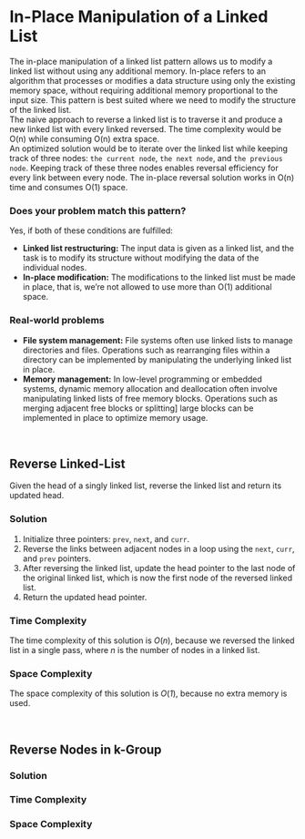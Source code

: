 # In-Place Manipulation of a Linked List
The in-place manipulation of a linked list pattern allows us to modify a linked list without using any additional
memory. In-place refers to an algorithm that processes or modifies a data structure using only the existing memory
space, without requiring additional memory proportional to the input size. This pattern is best suited where we need to
modify the structure of the linked list. <br />
The naive approach to reverse a linked list is to traverse it and produce a new linked list with every linked reversed.
The time complexity would be O(n) while consuming O(n) extra space. <br />
An optimized solution would be to iterate over the linked list while keeping track of three nodes: `the current node`,
`the next node`, and `the previous node`. Keeping track of these three nodes enables reversal efficiency for every link
between every node. The in-place reversal solution works in O(n) time and consumes O(1) space.

### Does your problem match this pattern?
Yes, if both of these conditions are fulfilled:
* **Linked list restructuring:** The input data is given as a linked list, and the task is to modify its structure
without modifying the data of the individual nodes.
* **In-place modification:** The modifications to the linked list must be made in place, that is, we’re not allowed to
use more than O(1) additional space.

### Real-world problems
* **File system management:** File systems often use linked lists to manage directories and files. Operations such as
rearranging files within a directory can be implemented by manipulating the underlying linked list in place.
* **Memory management:** In low-level programming or embedded systems, dynamic memory allocation and deallocation often
involve manipulating linked lists of free memory blocks. Operations such as merging adjacent free blocks or splitting]
large blocks can be implemented in place to optimize memory usage.

<br />

## Reverse Linked-List
Given the head of a singly linked list, reverse the linked list and return its updated head.

### Solution
1. Initialize three pointers: `prev`, `next`, and `curr`.
2. Reverse the links between adjacent nodes in a loop using the `next`, `curr`, and `prev` pointers.
3. After reversing the linked list, update the head pointer to the last node of the original linked list,
which is now the first node of the reversed linked list.
4. Return the updated head pointer.

### Time Complexity
The time complexity of this solution is *O*(*n*), because we reversed the linked list in a single pass, where *n* is
the number of nodes in a linked list.

### Space Complexity
The space complexity of this solution is *O*(*1*), because no extra memory is used.

<br />

## Reverse Nodes in k-Group 

### Solution

### Time Complexity 

### Space Complexity